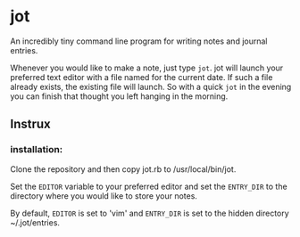 # jot
An incredibly tiny command line program for writing notes and journal entries. 

Whenever you would like to make a note, just type `jot`. jot will launch your preferred text editor with a file named for the current date. 
If such a file already exists, the existing file will launch. So with a quick `jot` in the evening you can finish that thought you left
hanging in the morning.

## Instrux
### installation:
Clone the repository and then copy jot.rb to /usr/local/bin/jot.

Set the `EDITOR` variable to your preferred editor and set the `ENTRY_DIR` to the directory where you would like to store your notes.

By default, `EDITOR` is set to 'vim' and `ENTRY_DIR` is set to the hidden directory ~/.jot/entries.
